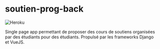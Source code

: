 # soutien-prog-back

![Heroku](https://heroku-badge.herokuapp.com/?app=soutienprog-acy-api)

Single page app permettant de proposer des cours de soutiens organisées par des étudiants pour des étudiants. Propulsé par les frameworks Django et VueJS.
